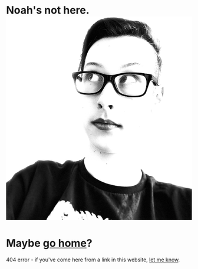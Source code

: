 # Noah's not here.![404-img](https://raw.githubusercontent.com/ThisIsNoahEvans/blog/master/other/404-img.png)
# Maybe [go home](https://noahevans.me)?
404 error - if you've come here from a link in this website, [let me know](mailto:hello@noahevans.me).
